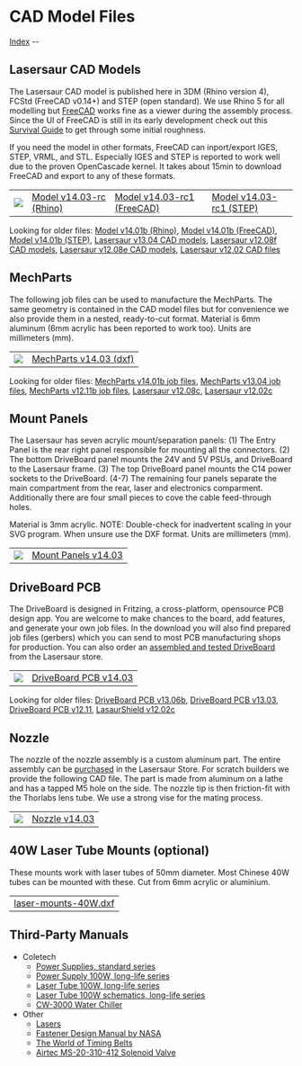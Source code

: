 CAD Model Files
=====================

[Index](index.md) -- 


Lasersaur CAD Models
-------------------

The Lasersaur CAD model is published here in 3DM (Rhino version 4), FCStd (FreeCAD v0.14+) and STEP (open standard). We use Rhino 5 for all modelling but [FreeCAD](http://freecadweb.org/) works fine as a viewer during the assembly process. Since the UI of FreeCAD is still in its early development check out this [Survival Guide](freecad_guide.md) to get through some initial roughness.

If you need the model in other formats, FreeCAD can inport/export IGES, STEP, VRML, and STL. Especially IGES and STEP is reported to work well due to the proven OpenCascade kernel. It takes about 15min to download FreeCAD and export to any of these formats.

<table>
<tr><td>
<img src="http://farm9.staticflickr.com/8142/7139599325_1b7036b97e_m.jpg">
</td><td>
<a href="http://file.lasersaur.com/model/model-lasersaur-v14.03-rc1.3dm">Model v14.03-rc (Rhino)</a>
</td><td>
<a href="http://file.lasersaur.com/model/model-lasersaur-v14.03-rc1.FCStd">Model v14.03-rc1 (FreeCAD)</a>
</td><td>
<a href="http://file.lasersaur.com/model/model-lasersaur-v14.03-rc1-step.zip">Model v14.03-rc1 (STEP)</a>
</td></tr>
</table>


Looking for older files:
<a href="http://file.lasersaur.com/model/model-lasersaur-v14.01b.3dm">Model v14.01b (Rhino)</a>, 
<a href="http://file.lasersaur.com/model/model-lasersaur-v14.01b.FCStd">Model v14.01b (FreeCAD)</a>, 
<a href="http://file.lasersaur.com/model/model-lasersaur-v14.01b-step.zip">Model v14.01b (STEP)</a>, 
<a href="http://file.lasersaur.com/model/model-lasersaur-v13.04.zip">Lasersaur v13.04 CAD models</a>, 
<a href="http://dl.dropbox.com/u/9430160/lasersaur/model-lasersaur-v1208f.zip">Lasersaur v12.08f CAD models</a>, 
<a href="http://dl.dropbox.com/u/9430160/lasersaur/model-lasersaur-v12.08e.zip">Lasersaur v12.08e CAD models</a>, 
<a href="http://dl.dropbox.com/u/9430160/lasersaur/model-lasersaur-v12.02.zip">Lasersaur v12.02 CAD files</a>



MechParts
-------------------------------

The following job files can be used to manufacture the MechParts. The same geometry is contained in the CAD model files but for convenience we also provide them in a nested, ready-to-cut format. Material is 6mm aluminum (6mm acrylic has been reported to work too). Units are millimeters (mm).

<table>
<tr><td>
<img src="http://farm4.staticflickr.com/3677/12558566005_2402debb95_m.jpg">
</td><td>
<a href="http://file.lasersaur.com/job-files/MechParts-v14.03.dxf">MechParts v14.03 (dxf)</a>
</td>
</tr>
</table>

Looking for older files: 
<a href="http://file.lasersaur.com/job-files/MechParts-v14.01.dxf">MechParts v14.01b job files</a>, 
<a href="http://dl.dropbox.com/u/9430160/lasersaur/job-MechParts-v13.04.zip">MechParts v13.04 job files</a>, 
<a href="http://dl.dropbox.com/u/9430160/lasersaur/job-MechParts-v12.11b.zip">MechParts v12.11b job files</a>, 
<a href="http://dl.dropbox.com/u/9430160/lasersaur/job-lasersaur-parts-v12.08c.zip">Lasersaur v12.08c</a>, 
<a href="http://dl.dropbox.com/u/9430160/lasersaur/job-lasersaur-parts-v12.02c.zip">Lasersaur v12.02c</a>



Mount Panels
-------------------------------
The Lasersaur has seven acrylic mount/separation panels: (1) The Entry Panel is the rear right panel responsible for mounting all the connectors. (2) The bottom DriveBoard panel mounts the 24V and 5V PSUs, and DriveBoard to the Lasersaur frame. (3) The top DriveBoard panel mounts the C14 power sockets to the DriveBoard. (4-7) The remaining four panels separate the main compartment from the rear, laser and electronics comparment. Additionally there are four small pieces to cove the cable feed-through holes.

Material is 3mm acrylic. NOTE: Double-check for inadvertent scaling in your SVG program. When unsure use the DXF format. Units are millimeters (mm).

<table>
<tr><td>
<img src="http://farm8.staticflickr.com/7397/13187502993_3b75dce6af_m.jpg">
</td><td>
<a href="http://file.lasersaur.com/job-files/job-mount-panels-v14.03.zip">Mount Panels v14.03</a>
</td>
</tr>
</table>



DriveBoard PCB
-------------------------

The DriveBoard is designed in Fritzing, a cross-platform, opensource PCB design app. You are welcome to make chances to the board, add features, and generate your own job files. In the download you will also find prepared job files (gerbers) which you can send to most PCB manufacturing shops for production. You can also order an <a href="http://store.lasersaur.com/index.php?route=product/product&path=59&product_id=51">assembled and tested DriveBoard</a> from the Lasersaur store.

<table>
<tr><td>
<img src="https://farm4.staticflickr.com/3842/14659091918_394f927860_n.jpg">
</td><td>
<a href="http://file.lasersaur.com/driveboard/DriveBoard-v14.03.zip" class="il">DriveBoard PCB v14.03</a>
</td>
</tr>
</table>

Looking for older files:
<a href="http://dl.dropbox.com/u/9430160/lasersaur/DriveBoard-v13.06b.zip" class="il">DriveBoard PCB v13.06b</a>, 
<a href="http://dl.dropbox.com/u/9430160/lasersaur/DriveBoard-v13.03.zip" class="il">DriveBoard PCB v13.03</a>,
<a href="http://dl.dropbox.com/u/9430160/lasersaur/DriveBoard-v12.11.zip" class="il">DriveBoard PCB v12.11</a>, 
<a href="http://file.lasersaur.com/job-files/LasaurShield_12_02c.zip" class="il">LasaurShield v12.02c</a>



Nozzle
-------

The nozzle of the nozzle assembly is a custom aluminum part. The entire assembly can be <a href="http://store.lasersaur.com/index.php?route=product/product&path=59&product_id=59">purchased</a> in the Lasersaur Store. For scratch builders we provide the following CAD file. The part is made from aluminum on a lathe and has a tapped M5 hole on the side. The nozzle tip is then friction-fit with the Thorlabs lens tube. We use a strong vise for the mating process.

<table>
<tr><td>
<img src="https://farm4.staticflickr.com/3896/14842337551_772c50b6ea_m.jpg">
</td><td>
<a href="http://file.lasersaur.com/job-files/job-nozzle-14.03.dxf" class="il">Nozzle v14.03</a>
</td>
</tr>
</table>



40W Laser Tube Mounts (optional)
--------------------------------

These mounts work with laser tubes of 50mm diameter. Most Chinese 40W tubes can be mounted with these. Cut from 6mm acrylic or aluminium.

<table>
<tr><td>
<a href="http://file.lasersaur.com/job-files/laser-mounts-40W.dxf">laser-mounts-40W.dxf</a>
</td>
</tr>
</table>



Third-Party Manuals
-------------------

- Coletech
  - [Power Supplies, standard series](http://dl.dropbox.com/u/9430160/lasersaur/coletech-power-supplies.pdf)
  - [Power Supply 100W, long-life series](http://dl.dropbox.com/u/9430160/lasersaur/coletech-power-supply-100W.pdf)
  - [Laser Tube 100W, long-life series](http://dl.dropbox.com/u/9430160/lasersaur/coletech-laser-100W.pdf)
  - [Laser Tube 100W schematics, long-life series](http://dl.dropbox.com/u/9430160/lasersaur/coletech-laser-schematic-100W.pdf)
  - [CW-3000 Water Chiller](http://dl.dropbox.com/u/9430160/lasersaur/cw-3000.pdf)
- Other
  - [Lasers](http://file.lasersaur.com/docs-thirdparty/Lasers.pdf)
  - [Fastener Design Manual by NASA](http://file.lasersaur.com/docs-thirdparty/Fastener_Design_Manual.pdf)
  - [The World of Timing Belts](http://file.lasersaur.com/docs-thirdparty/The_World_of_Timing_Belts.pdf)
  - [Airtec MS-20-310-412 Solenoid Valve](http://dl.dropbox.com/u/9430160/lasersaur/airtec-MS-20.pdf)

